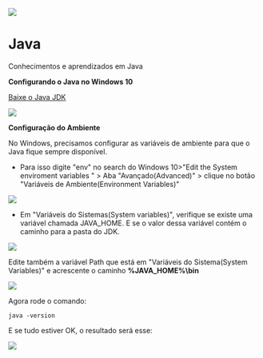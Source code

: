![](https://github.com/brunomotadev/java/blob/main/assets/java-logo.jpg)

# Java

Conhecimentos  e aprendizados em Java



**Configurando o Java no Windows 10**

[Baixe o Java JDK](https://www.oracle.com/java/technologies/javase-downloads.html)

![](https://github.com/brunomotadev/java/blob/main/assets/java1.jpg)

**Configuração do Ambiente**

No Windows, precisamos configurar as variáveis de ambiente para que o Java fique sempre disponível. 

- Para isso digite "env" no search do Windows 10>"Edit the System enviroment variables "  > Aba "Avançado(Advanced)" > clique no botão "Variáveis de Ambiente(Environment Variables)"

![](https://github.com/brunomotadev/java/blob/main/assets/java2.jpg)

- Em "Variáveis do Sistemas(System variables)", verifique se existe uma variável chamada JAVA_HOME. E se o valor dessa variável contém o caminho para a pasta do JDK.

![](https://github.com/brunomotadev/java/blob/main/assets/java3.jpg)



Edite também a variável Path que está em "Variáveis do Sistema(System Variables)" e acrescente o caminho **%JAVA_HOME%\bin** 

![](https://github.com/brunomotadev/java/blob/main/assets/java4.jpg)



Agora rode o comando: 

```
java -version
```

E se tudo estiver OK, o resultado será esse:


![](https://github.com/brunomotadev/java/blob/main/assets/java5.jpg)
